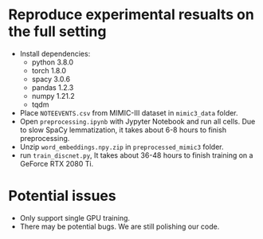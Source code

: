 # Reproduce experimental resualts on the full setting

- Install dependencies:
  - python 3.8.0
  - torch 1.8.0
  - spacy 3.0.6
  - pandas 1.2.3
  - numpy 1.21.2
  - tqdm
- Place `NOTEEVENTS.csv` from MIMIC-III dataset in  `mimic3_data` folder.
- Open `preprocessing.ipynb` with Jypyter Notebook and run all cells. Due to slow SpaCy lemmatization, it takes about 6-8 hours to finish preprocessing.
- Unzip `word_embeddings.npy.zip` in `preprocessed_mimic3` folder.
- run `train_discnet.py`, It takes about 36-48 hours to finish training on a GeForce RTX 2080 Ti.

# Potential issues

- Only support single GPU training.
- There may be potential bugs. We are still polishing our code. 

